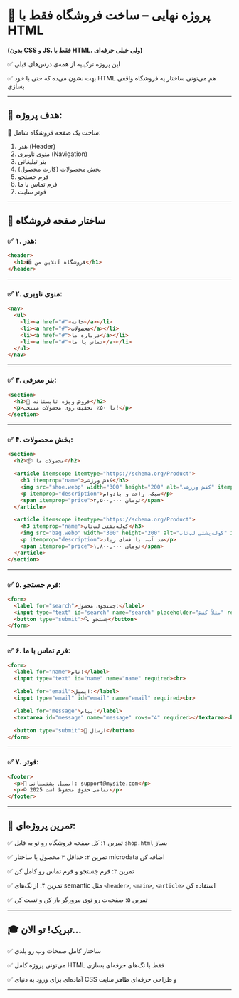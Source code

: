 # 🛒   پروژه نهایی – ساخت فروشگاه فقط با HTML

**(بدون CSS و JS، فقط با HTML، ولی خیلی حرفه‌ای)**

✅ این پروژه ترکیبیه از همه‌ی درس‌های قبلی

✅ بهت نشون می‌ده که حتی با خود HTML هم می‌تونی ساختار یه فروشگاه واقعی بسازی

---

## 🧩 هدف پروژه:

🔸 ساخت یک صفحه فروشگاه شامل:

1. هدر (Header)
2. منوی ناوبری (Navigation)
3. بنر تبلیغاتی
4. بخش محصولات (کارت محصول)
5. فرم جستجو
6. فرم تماس با ما
7. فوتر سایت

---

## 🧱 ساختار صفحه فروشگاه

### ✅ ۱. هدر:

```html
<header>
  <h1>🛍️ فروشگاه آنلاین من</h1>
</header>
```

---

### ✅ ۲. منوی ناوبری:

```html
<nav>
  <ul>
    <li><a href="#">خانه</a></li>
    <li><a href="#">محصولات</a></li>
    <li><a href="#">درباره ما</a></li>
    <li><a href="#">تماس با ما</a></li>
  </ul>
</nav>
```

---

### ✅ ۳. بنر معرفی:

```html
<section>
  <h2>🎉 فروش ویژه تابستانه</h2>
  <p>تا ۵۰٪ تخفیف روی محصولات منتخب!</p>
</section>
```

---

### ✅ ۴. بخش محصولات:

```html
<section>
  <h2>📦 محصولات ما</h2>

  <article itemscope itemtype="https://schema.org/Product">
    <h3 itemprop="name">کفش ورزشی</h3>
    <img src="shoe.webp" width="300" height="200" alt="کفش ورزشی" itemprop="image">
    <p itemprop="description">سبک، راحت و بادوام</p>
    <span itemprop="price">۲,۵۰۰,۰۰۰ تومان</span>
  </article>

  <article itemscope itemtype="https://schema.org/Product">
    <h3 itemprop="name">کوله‌پشتی لپ‌تاپ</h3>
    <img src="bag.webp" width="300" height="200" alt="کوله‌پشتی لپ‌تاپ" itemprop="image">
    <p itemprop="description">ضد آب، با فضای زیاد</p>
    <span itemprop="price">۱,۸۰۰,۰۰۰ تومان</span>
  </article>
</section>
```

---

### ✅ ۵. فرم جستجو:

```html
<form>
  <label for="search">جستجوی محصول:</label>
  <input type="text" id="search" name="search" placeholder="مثلاً کفش" required>
  <button type="submit">🔍 جستجو</button>
</form>
```

---

### ✅ ۶. فرم تماس با ما:

```html
<form>
  <label for="name">نام:</label>
  <input type="text" id="name" name="name" required><br>

  <label for="email">ایمیل:</label>
  <input type="email" id="email" name="email" required><br>

  <label for="message">پیام:</label>
  <textarea id="message" name="message" rows="4" required></textarea><br>

  <button type="submit">📨 ارسال</button>
</form>
```

---

### ✅ ۷. فوتر:

```html
<footer>
  <p>📧 ایمیل پشتیبانی: support@mysite.com</p>
  <p>© 2025 تمامی حقوق محفوظ است</p>
</footer>
```

---

## 🧪 تمرین پروژه‌ای:

✅ تمرین ۱: کل صفحه فروشگاه رو تو یه فایل `shop.html` بساز

✅ تمرین ۲: حداقل ۳ محصول با ساختار microdata اضافه کن

✅ تمرین ۳: فرم جستجو و فرم تماس رو کامل کن

✅ تمرین ۴: از تگ‌های semantic مثل `<header>`, `<main>`, `<article>` استفاده کن

✅ تمرین ۵: صفحه‌ت رو توی مرورگر باز کن و تست کن

---

## 🎓 تبریک! تو الان…

✅ ساختار کامل صفحات وب رو بلدی

✅ می‌تونی پروژه کامل HTML فقط با تگ‌های حرفه‌ای بسازی

✅ آماده‌ای برای ورود به دنیای CSS و طراحی حرفه‌ای ظاهر سایت

---
